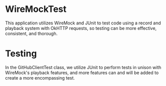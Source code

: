 # WireMockTest

This application utilizes WireMock and JUnit to test code using a record and playback system with OkHTTP requests, so testing can be more effective, consistent, and thorough.

# Testing

In the GitHubClientTest class, we utilize JUnit to perform tests in unison with WireMock's playback features, and more features can and will be added to create a more encompassing test.